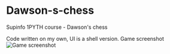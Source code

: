 # Dawson-s-chess
Supinfo 1PYTH course - Dawson's chess

Code written on my own, UI is a shell version. Game screenshot
![Game screenshot](https://i.imgur.com/j4oArYJ.png)
